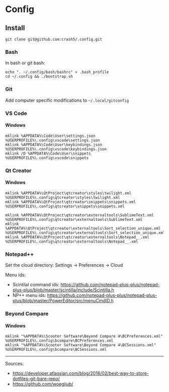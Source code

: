 # Config

## Install

```
git clone git@github.com:crash5/.config.git
```

### Bash

In bash or git bash:
```
echo ". ~/.config/bash/bashrc" > .bash_profile
cd ~/.config && ./bootstrap.sh
```

### Git

Add computer specific modifications to `~/.local/gitconfig`

### VS Code

#### Windows

```
mklink %APPDATA%\Code\User\settings.json %USERPROFILE%\.config\vscode\settings.json
mklink %APPDATA%\Code\User\keybindings.json %USERPROFILE%\.config\vscode\keybindings.json
mklink /D %APPDATA%\Code\User\snippets %USERPROFILE%\.config\vscode\snippets
```

### Qt Creator

#### Windows
```
mklink %APPDATA%\QtProject\qtcreator\styles\twilight.xml %USERPROFILE%\.config\qtcreator\styles\twilight.xml
mklink %APPDATA%\QtProject\qtcreator\snippets\snippets.xml %USERPROFILE%\.config\qtcreator\snippets\snippets.xml

mklink %APPDATA%\QtProject\qtcreator\externaltools\SublimeText.xml %USERPROFILE%\.config\qtcreator\externaltools\SublimeText.xml
mklink %APPDATA%\QtProject\qtcreator\externaltools\Sort_selection_unique.xml %USERPROFILE%\.config\qtcreator\externaltools\Sort_selection_unique.xml
mklink %APPDATA%\QtProject\qtcreator\externaltools\Notepad__.xml %USERPROFILE%\.config\qtcreator\externaltools\Notepad__.xml
```

### Notepad++

Set the cloud directory: Settings -> Preferences -> Cloud

Menu ids:
* Scintilal command ids: https://github.com/notepad-plus-plus/notepad-plus-plus/blob/master/scintilla/include/Scintilla.h
* NP++ menu ids: https://github.com/notepad-plus-plus/notepad-plus-plus/blob/master/PowerEditor/src/menuCmdID.h

### Beyond Compare

#### Windows
```
mklink "%APPDATA%\Scooter Software\Beyond Compare 4\BCPreferences.xml" %USERPROFILE%\.config\bcompare\BCPreferences.xml
mklink "%APPDATA%\Scooter Software\Beyond Compare 4\BCSessions.xml" %USERPROFILE%\.config\bcompare\BCSessions.xml
```


---
Sources:
 * https://developer.atlassian.com/blog/2016/02/best-way-to-store-dotfiles-git-bare-repo/
 * https://github.com/woegjiub/
